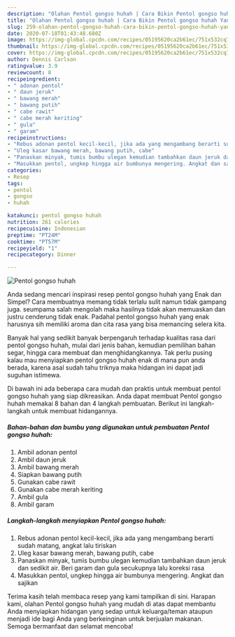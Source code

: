 ```yaml
---
description: "Olahan Pentol gongso huhah | Cara Bikin Pentol gongso huhah Yang Sedap"
title: "Olahan Pentol gongso huhah | Cara Bikin Pentol gongso huhah Yang Sedap"
slug: 259-olahan-pentol-gongso-huhah-cara-bikin-pentol-gongso-huhah-yang-sedap
date: 2020-07-18T01:43:48.680Z
image: https://img-global.cpcdn.com/recipes/05195620ca2b61ec/751x532cq70/pentol-gongso-huhah-foto-resep-utama.jpg
thumbnail: https://img-global.cpcdn.com/recipes/05195620ca2b61ec/751x532cq70/pentol-gongso-huhah-foto-resep-utama.jpg
cover: https://img-global.cpcdn.com/recipes/05195620ca2b61ec/751x532cq70/pentol-gongso-huhah-foto-resep-utama.jpg
author: Dennis Carlson
ratingvalue: 3.9
reviewcount: 8
recipeingredient:
- " adonan pentol"
- " daun jeruk"
- " bawang merah"
- " bawang putih"
- " cabe rawit"
- " cabe merah keriting"
- " gula"
- " garam"
recipeinstructions:
- "Rebus adonan pentol kecil-kecil, jika ada yang mengambang berarti sudah matang, angkat lalu tiriskan"
- "Uleg kasar bawang merah, bawang putih, cabe"
- "Panaskan minyak, tumis bumbu ulegan kemudian tambahkan daun jeruk dan sedikit air. Beri garam dan gula secukupnya lalu koreksi rasa"
- "Masukkan pentol, ungkep hingga air bumbunya mengering. Angkat dan sajikan"
categories:
- Resep
tags:
- pentol
- gongso
- huhah

katakunci: pentol gongso huhah 
nutrition: 261 calories
recipecuisine: Indonesian
preptime: "PT24M"
cooktime: "PT57M"
recipeyield: "1"
recipecategory: Dinner

---
```



![Pentol gongso huhah](https://img-global.cpcdn.com/recipes/05195620ca2b61ec/751x532cq70/pentol-gongso-huhah-foto-resep-utama.jpg)

Anda sedang mencari inspirasi resep pentol gongso huhah yang Enak dan Simpel? Cara membuatnya memang tidak terlalu sulit namun tidak gampang juga. seumpama salah mengolah maka hasilnya tidak akan memuaskan dan justru cenderung tidak enak. Padahal pentol gongso huhah yang enak harusnya sih memiliki aroma dan cita rasa yang bisa memancing selera kita.

Banyak hal yang sedikit banyak berpengaruh terhadap kualitas rasa dari pentol gongso huhah, mulai dari jenis bahan, kemudian pemilihan bahan segar, hingga cara membuat dan menghidangkannya. Tak perlu pusing kalau mau menyiapkan pentol gongso huhah enak di mana pun anda berada, karena asal sudah tahu triknya maka hidangan ini dapat jadi suguhan istimewa.




Di bawah ini ada beberapa cara mudah dan praktis untuk membuat pentol gongso huhah yang siap dikreasikan. Anda dapat membuat Pentol gongso huhah memakai 8 bahan dan 4 langkah pembuatan. Berikut ini langkah-langkah untuk membuat hidangannya.

<!--inarticleads1-->

##### Bahan-bahan dan bumbu yang digunakan untuk pembuatan Pentol gongso huhah:

1. Ambil  adonan pentol
1. Ambil  daun jeruk
1. Ambil  bawang merah
1. Siapkan  bawang putih
1. Gunakan  cabe rawit
1. Gunakan  cabe merah keriting
1. Ambil  gula
1. Ambil  garam




<!--inarticleads2-->

##### Langkah-langkah menyiapkan Pentol gongso huhah:

1. Rebus adonan pentol kecil-kecil, jika ada yang mengambang berarti sudah matang, angkat lalu tiriskan
1. Uleg kasar bawang merah, bawang putih, cabe
1. Panaskan minyak, tumis bumbu ulegan kemudian tambahkan daun jeruk dan sedikit air. Beri garam dan gula secukupnya lalu koreksi rasa
1. Masukkan pentol, ungkep hingga air bumbunya mengering. Angkat dan sajikan




Terima kasih telah membaca resep yang kami tampilkan di sini. Harapan kami, olahan Pentol gongso huhah yang mudah di atas dapat membantu Anda menyiapkan hidangan yang sedap untuk keluarga/teman ataupun menjadi ide bagi Anda yang berkeinginan untuk berjualan makanan. Semoga bermanfaat dan selamat mencoba!
